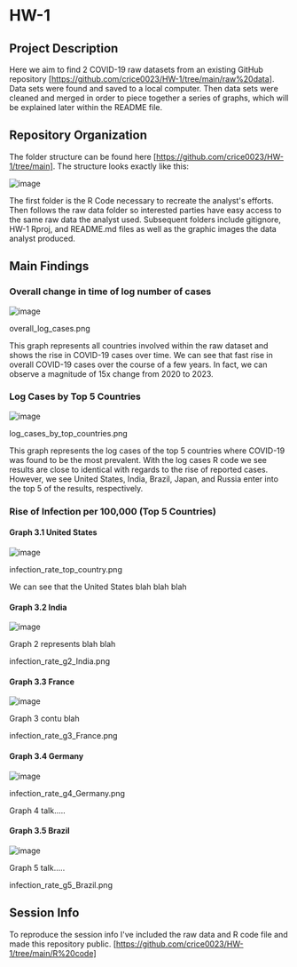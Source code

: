 # HW-1
## Project Description
Here we aim to find 2 COVID-19 raw datasets from an existing GitHub repository [https://github.com/crice0023/HW-1/tree/main/raw%20data]. Data sets were found and saved to a local computer. 
Then data sets were cleaned and merged in order to piece together a series of graphs, which will be explained later within the README file. 

##  Repository Organization
The folder structure can be found here [https://github.com/crice0023/HW-1/tree/main].
The structure looks exactly like this: 

![image](https://github.com/crice0023/HW-1/assets/161267590/e8fbabc2-2acf-4560-bdbc-779c1216127d)

The first folder is the R Code necessary to recreate the analyst's efforts. Then follows the raw data folder so interested parties have easy access to the same raw data the analyst used. 
Subsequent folders include gitignore, HW-1 Rproj, and README.md files as well as the graphic images the data analyst produced. 

## Main Findings

### Overall change in time of log number of cases

![image](https://github.com/crice0023/HW-1/assets/161267590/53a445a1-80d1-4f01-8cd1-6eed9caf50b5)

overall_log_cases.png

This graph represents all countries involved within the raw dataset and shows the rise in COVID-19 cases over time. We can see that fast rise in overall COVID-19 cases over the course of a few years. In fact, we can observe a magnitude of 15x change from 2020 to 2023.

### Log Cases by Top 5 Countries

![image](https://github.com/crice0023/HW-1/assets/161267590/563785c9-4edb-4746-8f1b-469650978d53)

log_cases_by_top_countries.png

This graph represents the log cases of the top 5 countries where COVID-19 was found to be the most prevalent. With the log cases R code we see results are close to identical with regards to the rise of reported cases. However, we see United States, India, Brazil, Japan, and Russia enter into the top 5 of the results, respectively. 

### Rise of Infection per 100,000 (Top 5 Countries)
#### Graph 3.1 United States

![image](https://github.com/crice0023/HW-1/assets/161267590/2150c283-8ec5-4092-b005-ccceb5da9e17)

infection_rate_top_country.png

We can see that the United States blah blah blah

#### Graph 3.2 India

![image](https://github.com/crice0023/HW-1/assets/161267590/7c7b7698-a799-46ef-b95f-facbc83a42fd)

Graph 2 represents blah blah

infection_rate_g2_India.png

#### Graph 3.3 France

![image](https://github.com/crice0023/HW-1/assets/161267590/7adb1a79-3227-47ac-93f1-d02c516bb1ac)

Graph 3 contu blah

infection_rate_g3_France.png

#### Graph 3.4 Germany

![image](https://github.com/crice0023/HW-1/assets/161267590/fd5d655d-56e0-4892-8fef-e071021634c9)



infection_rate_g4_Germany.png

Graph 4 talk.....

#### Graph 3.5 Brazil

![image](https://github.com/crice0023/HW-1/assets/161267590/8938561a-b0cc-4aeb-a47b-a406748f6c49)

Graph 5 talk.....


infection_rate_g5_Brazil.png






## Session Info

To reproduce the session info I've included the raw data and R code file and made this repository public. 
[https://github.com/crice0023/HW-1/tree/main/R%20code]
